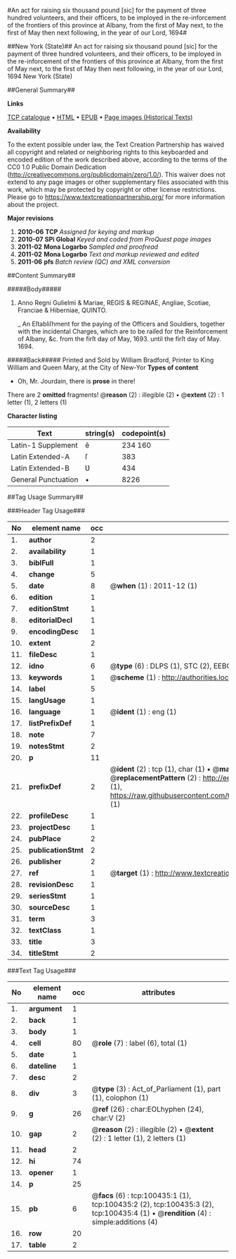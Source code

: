 #An act for raising six thousand pound [sic] for the payment of three hundred volunteers, and their officers, to be imployed in the re-inforcement of the frontiers of this province at Albany, from the first of May next, to the first of May then next following, in the year of our Lord, 1694#

##New York (State)##
An act for raising six thousand pound [sic] for the payment of three hundred volunteers, and their officers, to be imployed in the re-inforcement of the frontiers of this province at Albany, from the first of May next, to the first of May then next following, in the year of our Lord, 1694
New York (State)

##General Summary##

**Links**

[TCP catalogue](http://www.ota.ox.ac.uk/tcp/)  • 
[HTML](http://tei.it.ox.ac.uk/tcp/Texts-HTML/free/A53/A53025.html)  • 
[EPUB](http://tei.it.ox.ac.uk/tcp/Texts-EPUB/free/A53/A53025.epub) • 
[Page images (Historical Texts)](https://historicaltexts.jisc.ac.uk/eebo-13574973e)

**Availability**

To the extent possible under law, the Text Creation Partnership has waived all copyright and related or neighboring rights to this keyboarded and encoded edition of the work described above, according to the terms of the CC0 1.0 Public Domain Dedication (http://creativecommons.org/publicdomain/zero/1.0/). This waiver does not extend to any page images or other supplementary files associated with this work, which may be protected by copyright or other license restrictions. Please go to https://www.textcreationpartnership.org/ for more information about the project.

**Major revisions**

1. __2010-06__ __TCP__ *Assigned for keying and markup*
1. __2010-07__ __SPi Global__ *Keyed and coded from ProQuest page images*
1. __2011-02__ __Mona Logarbo__ *Sampled and proofread*
1. __2011-02__ __Mona Logarbo__ *Text and markup reviewed and edited*
1. __2011-06__ __pfs__ *Batch review (QC) and XML conversion*

##Content Summary##

#####Body#####

1. Anno Regni Gulielmi & Mariae, REGIS & REGINAE, Angliae, Scotiae, Franciae & Hiberniae, QUINTO.

    _ An Eſtabliſhment for the paying of the Officers and Souldiers, together with the incidental Charges, which are to be raiſed for the Reinforcement of Albany, &c. from the firſt day of May, 1693. until the firſt day of May. 1694.

#####Back#####
Printed and Sold by William Bradford, Printer to King William and Queen Mary, at the City of New-Yor
**Types of content**

  * Oh, Mr. Jourdain, there is **prose** in there!

There are 2 **omitted** fragments! 
 @__reason__ (2) : illegible (2)  •  @__extent__ (2) : 1 letter (1), 2 letters (1)

**Character listing**


|Text|string(s)|codepoint(s)|
|---|---|---|
|Latin-1 Supplement|ê |234 160|
|Latin Extended-A|ſ|383|
|Latin Extended-B|Ʋ|434|
|General Punctuation|•|8226|

##Tag Usage Summary##

###Header Tag Usage###

|No|element name|occ|attributes|
|---|---|---|---|
|1.|__author__|2||
|2.|__availability__|1||
|3.|__biblFull__|1||
|4.|__change__|5||
|5.|__date__|8| @__when__ (1) : 2011-12 (1)|
|6.|__edition__|1||
|7.|__editionStmt__|1||
|8.|__editorialDecl__|1||
|9.|__encodingDesc__|1||
|10.|__extent__|2||
|11.|__fileDesc__|1||
|12.|__idno__|6| @__type__ (6) : DLPS (1), STC (2), EEBO-CITATION (1), OCLC (1), VID (1)|
|13.|__keywords__|1| @__scheme__ (1) : http://authorities.loc.gov/ (1)|
|14.|__label__|5||
|15.|__langUsage__|1||
|16.|__language__|1| @__ident__ (1) : eng (1)|
|17.|__listPrefixDef__|1||
|18.|__note__|7||
|19.|__notesStmt__|2||
|20.|__p__|11||
|21.|__prefixDef__|2| @__ident__ (2) : tcp (1), char (1)  •  @__matchPattern__ (2) : ([0-9\-]+):([0-9IVX]+) (1), (.+) (1)  •  @__replacementPattern__ (2) : http://eebo.chadwyck.com/downloadtiff?vid=$1&page=$2 (1), https://raw.githubusercontent.com/textcreationpartnership/Texts/master/tcpchars.xml#$1 (1)|
|22.|__profileDesc__|1||
|23.|__projectDesc__|1||
|24.|__pubPlace__|2||
|25.|__publicationStmt__|2||
|26.|__publisher__|2||
|27.|__ref__|1| @__target__ (1) : http://www.textcreationpartnership.org/docs/. (1)|
|28.|__revisionDesc__|1||
|29.|__seriesStmt__|1||
|30.|__sourceDesc__|1||
|31.|__term__|3||
|32.|__textClass__|1||
|33.|__title__|3||
|34.|__titleStmt__|2||


###Text Tag Usage###

|No|element name|occ|attributes|
|---|---|---|---|
|1.|__argument__|1||
|2.|__back__|1||
|3.|__body__|1||
|4.|__cell__|80| @__role__ (7) : label (6), total (1)|
|5.|__date__|1||
|6.|__dateline__|1||
|7.|__desc__|2||
|8.|__div__|3| @__type__ (3) : Act_of_Parliament (1), part (1), colophon (1)|
|9.|__g__|26| @__ref__ (26) : char:EOLhyphen (24), char:V (2)|
|10.|__gap__|2| @__reason__ (2) : illegible (2)  •  @__extent__ (2) : 1 letter (1), 2 letters (1)|
|11.|__head__|2||
|12.|__hi__|74||
|13.|__opener__|1||
|14.|__p__|25||
|15.|__pb__|6| @__facs__ (6) : tcp:100435:1 (1), tcp:100435:2 (2), tcp:100435:3 (2), tcp:100435:4 (1)  •  @__rendition__ (4) : simple:additions (4)|
|16.|__row__|20||
|17.|__table__|2||
